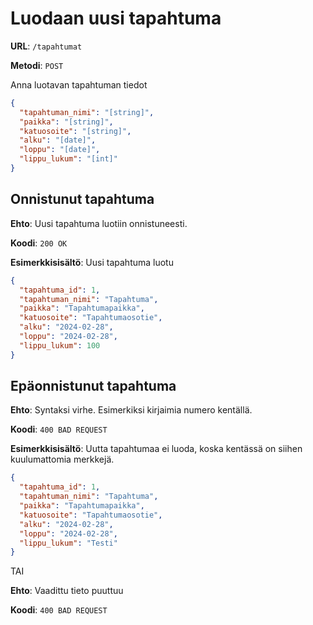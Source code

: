 # Luodaan uusi tapahtuma

**URL**: `/tapahtumat`

**Metodi**: `POST`

<!--  __Autentikaatio__: EI  -->

<!--  __Lupia vaadittu__: Ei mitään  -->

Anna luotavan tapahtuman tiedot

```json
{
  "tapahtuman_nimi": "[string]",
  "paikka": "[string]",
  "katuosoite": "[string]",
  "alku": "[date]",
  "loppu": "[date]",
  "lippu_lukum": "[int]"
}
```

## Onnistunut tapahtuma

**Ehto**: Uusi tapahtuma luotiin onnistuneesti.

**Koodi**: `200 OK`

**Esimerkkisisältö**: Uusi tapahtuma luotu

```json
{
  "tapahtuma_id": 1,
  "tapahtuman_nimi": "Tapahtuma",
  "paikka": "Tapahtumapaikka",
  "katuosoite": "Tapahtumaosotie",
  "alku": "2024-02-28",
  "loppu": "2024-02-28",
  "lippu_lukum": 100
}
```

## Epäonnistunut tapahtuma

**Ehto**: Syntaksi virhe. Esimerkiksi kirjaimia numero kentällä.

**Koodi**: `400 BAD REQUEST`

**Esimerkkisisältö**: Uutta tapahtumaa ei luoda, koska kentässä on siihen kuulumattomia merkkejä.

```json
{
  "tapahtuma_id": 1,
  "tapahtuman_nimi": "Tapahtuma",
  "paikka": "Tapahtumapaikka",
  "katuosoite": "Tapahtumaosotie",
  "alku": "2024-02-28",
  "loppu": "2024-02-28",
  "lippu_lukum": "Testi"
}
```

TAI

**Ehto**: Vaadittu tieto puuttuu

**Koodi**: `400 BAD REQUEST`
